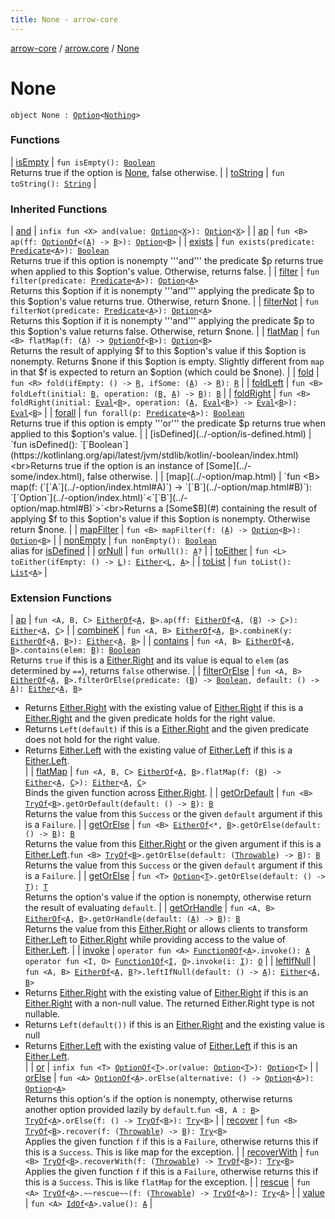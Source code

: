 ```yaml
---
title: None - arrow-core
---
```


[arrow-core](../../index.html) / [arrow.core](../index.html) / [None](./index.html)

# None

`object None : `[`Option`](../-option/index.html)`<`[`Nothing`](https://kotlinlang.org/api/latest/jvm/stdlib/kotlin/-nothing/index.html)`>`

### Functions

| [isEmpty](is-empty.html) | `fun isEmpty(): `[`Boolean`](https://kotlinlang.org/api/latest/jvm/stdlib/kotlin/-boolean/index.html)<br>Returns true if the option is [None](./index.html), false otherwise. |
| [toString](to-string.html) | `fun toString(): `[`String`](https://kotlinlang.org/api/latest/jvm/stdlib/kotlin/-string/index.html) |

### Inherited Functions

| [and](../-option/and.html) | `infix fun <X> and(value: `[`Option`](../-option/index.html)`<`[`X`](../-option/and.html#X)`>): `[`Option`](../-option/index.html)`<`[`X`](../-option/and.html#X)`>` |
| [ap](../-option/ap.html) | `fun <B> ap(ff: `[`OptionOf`](../-option-of.html)`<(`[`A`](../-option/index.html#A)`) -> `[`B`](../-option/ap.html#B)`>): `[`Option`](../-option/index.html)`<`[`B`](../-option/ap.html#B)`>` |
| [exists](../-option/exists.html) | `fun exists(predicate: `[`Predicate`](../-predicate.html)`<`[`A`](../-option/index.html#A)`>): `[`Boolean`](https://kotlinlang.org/api/latest/jvm/stdlib/kotlin/-boolean/index.html)<br>Returns true if this option is nonempty '''and''' the predicate $p returns true when applied to this $option's value. Otherwise, returns false. |
| [filter](../-option/filter.html) | `fun filter(predicate: `[`Predicate`](../-predicate.html)`<`[`A`](../-option/index.html#A)`>): `[`Option`](../-option/index.html)`<`[`A`](../-option/index.html#A)`>`<br>Returns this $option if it is nonempty '''and''' applying the predicate $p to this $option's value returns true. Otherwise, return $none. |
| [filterNot](../-option/filter-not.html) | `fun filterNot(predicate: `[`Predicate`](../-predicate.html)`<`[`A`](../-option/index.html#A)`>): `[`Option`](../-option/index.html)`<`[`A`](../-option/index.html#A)`>`<br>Returns this $option if it is nonempty '''and''' applying the predicate $p to this $option's value returns false. Otherwise, return $none. |
| [flatMap](../-option/flat-map.html) | `fun <B> flatMap(f: (`[`A`](../-option/index.html#A)`) -> `[`OptionOf`](../-option-of.html)`<`[`B`](../-option/flat-map.html#B)`>): `[`Option`](../-option/index.html)`<`[`B`](../-option/flat-map.html#B)`>`<br>Returns the result of applying $f to this $option's value if this $option is nonempty. Returns $none if this $option is empty. Slightly different from `map` in that $f is expected to return an $option (which could be $none). |
| [fold](../-option/fold.html) | `fun <R> fold(ifEmpty: () -> `[`R`](../-option/fold.html#R)`, ifSome: (`[`A`](../-option/index.html#A)`) -> `[`R`](../-option/fold.html#R)`): `[`R`](../-option/fold.html#R) |
| [foldLeft](../-option/fold-left.html) | `fun <B> foldLeft(initial: `[`B`](../-option/fold-left.html#B)`, operation: (`[`B`](../-option/fold-left.html#B)`, `[`A`](../-option/index.html#A)`) -> `[`B`](../-option/fold-left.html#B)`): `[`B`](../-option/fold-left.html#B) |
| [foldRight](../-option/fold-right.html) | `fun <B> foldRight(initial: `[`Eval`](../-eval/index.html)`<`[`B`](../-option/fold-right.html#B)`>, operation: (`[`A`](../-option/index.html#A)`, `[`Eval`](../-eval/index.html)`<`[`B`](../-option/fold-right.html#B)`>) -> `[`Eval`](../-eval/index.html)`<`[`B`](../-option/fold-right.html#B)`>): `[`Eval`](../-eval/index.html)`<`[`B`](../-option/fold-right.html#B)`>` |
| [forall](../-option/forall.html) | `fun forall(p: `[`Predicate`](../-predicate.html)`<`[`A`](../-option/index.html#A)`>): `[`Boolean`](https://kotlinlang.org/api/latest/jvm/stdlib/kotlin/-boolean/index.html)<br>Returns true if this option is empty '''or''' the predicate $p returns true when applied to this $option's value. |
| [isDefined](../-option/is-defined.html) | `fun isDefined(): `[`Boolean`](https://kotlinlang.org/api/latest/jvm/stdlib/kotlin/-boolean/index.html)<br>Returns true if the option is an instance of [Some](../-some/index.html), false otherwise. |
| [map](../-option/map.html) | `fun <B> map(f: (`[`A`](../-option/index.html#A)`) -> `[`B`](../-option/map.html#B)`): `[`Option`](../-option/index.html)`<`[`B`](../-option/map.html#B)`>`<br>Returns a [Some$B](#) containing the result of applying $f to this $option's value if this $option is nonempty. Otherwise return $none. |
| [mapFilter](../-option/map-filter.html) | `fun <B> mapFilter(f: (`[`A`](../-option/index.html#A)`) -> `[`Option`](../-option/index.html)`<`[`B`](../-option/map-filter.html#B)`>): `[`Option`](../-option/index.html)`<`[`B`](../-option/map-filter.html#B)`>` |
| [nonEmpty](../-option/non-empty.html) | `fun nonEmpty(): `[`Boolean`](https://kotlinlang.org/api/latest/jvm/stdlib/kotlin/-boolean/index.html)<br>alias for [isDefined](../-option/is-defined.html) |
| [orNull](../-option/or-null.html) | `fun orNull(): `[`A`](../-option/index.html#A)`?` |
| [toEither](../-option/to-either.html) | `fun <L> toEither(ifEmpty: () -> `[`L`](../-option/to-either.html#L)`): `[`Either`](../-either/index.html)`<`[`L`](../-option/to-either.html#L)`, `[`A`](../-option/index.html#A)`>` |
| [toList](../-option/to-list.html) | `fun toList(): `[`List`](https://kotlinlang.org/api/latest/jvm/stdlib/kotlin.collections/-list/index.html)`<`[`A`](../-option/index.html#A)`>` |

### Extension Functions

| [ap](../arrow.-kind/ap.html) | `fun <A, B, C> `[`EitherOf`](../-either-of.html)`<`[`A`](../arrow.-kind/ap.html#A)`, `[`B`](../arrow.-kind/ap.html#B)`>.ap(ff: `[`EitherOf`](../-either-of.html)`<`[`A`](../arrow.-kind/ap.html#A)`, (`[`B`](../arrow.-kind/ap.html#B)`) -> `[`C`](../arrow.-kind/ap.html#C)`>): `[`Either`](../-either/index.html)`<`[`A`](../arrow.-kind/ap.html#A)`, `[`C`](../arrow.-kind/ap.html#C)`>` |
| [combineK](../arrow.-kind/combine-k.html) | `fun <A, B> `[`EitherOf`](../-either-of.html)`<`[`A`](../arrow.-kind/combine-k.html#A)`, `[`B`](../arrow.-kind/combine-k.html#B)`>.combineK(y: `[`EitherOf`](../-either-of.html)`<`[`A`](../arrow.-kind/combine-k.html#A)`, `[`B`](../arrow.-kind/combine-k.html#B)`>): `[`Either`](../-either/index.html)`<`[`A`](../arrow.-kind/combine-k.html#A)`, `[`B`](../arrow.-kind/combine-k.html#B)`>` |
| [contains](../arrow.-kind/contains.html) | `fun <A, B> `[`EitherOf`](../-either-of.html)`<`[`A`](../arrow.-kind/contains.html#A)`, `[`B`](../arrow.-kind/contains.html#B)`>.contains(elem: `[`B`](../arrow.-kind/contains.html#B)`): `[`Boolean`](https://kotlinlang.org/api/latest/jvm/stdlib/kotlin/-boolean/index.html)<br>Returns `true` if this is a [Either.Right](../-either/-right/index.html) and its value is equal to `elem` (as determined by `==`), returns `false` otherwise. |
| [filterOrElse](../arrow.-kind/filter-or-else.html) | `fun <A, B> `[`EitherOf`](../-either-of.html)`<`[`A`](../arrow.-kind/filter-or-else.html#A)`, `[`B`](../arrow.-kind/filter-or-else.html#B)`>.filterOrElse(predicate: (`[`B`](../arrow.-kind/filter-or-else.html#B)`) -> `[`Boolean`](https://kotlinlang.org/api/latest/jvm/stdlib/kotlin/-boolean/index.html)`, default: () -> `[`A`](../arrow.-kind/filter-or-else.html#A)`): `[`Either`](../-either/index.html)`<`[`A`](../arrow.-kind/filter-or-else.html#A)`, `[`B`](../arrow.-kind/filter-or-else.html#B)`>`
* Returns [Either.Right](../-either/-right/index.html) with the existing value of [Either.Right](../-either/-right/index.html) if this is a [Either.Right](../-either/-right/index.html) and the given predicate holds for the right value.
* Returns `Left(default)` if this is a [Either.Right](../-either/-right/index.html) and the given predicate does not hold for the right value.
* Returns [Either.Left](../-either/-left/index.html) with the existing value of [Either.Left](../-either/-left/index.html) if this is a [Either.Left](../-either/-left/index.html).
<br> |
| [flatMap](../arrow.-kind/flat-map.html) | `fun <A, B, C> `[`EitherOf`](../-either-of.html)`<`[`A`](../arrow.-kind/flat-map.html#A)`, `[`B`](../arrow.-kind/flat-map.html#B)`>.flatMap(f: (`[`B`](../arrow.-kind/flat-map.html#B)`) -> `[`Either`](../-either/index.html)`<`[`A`](../arrow.-kind/flat-map.html#A)`, `[`C`](../arrow.-kind/flat-map.html#C)`>): `[`Either`](../-either/index.html)`<`[`A`](../arrow.-kind/flat-map.html#A)`, `[`C`](../arrow.-kind/flat-map.html#C)`>`<br>Binds the given function across [Either.Right](../-either/-right/index.html). |
| [getOrDefault](../arrow.-kind/get-or-default.html) | `fun <B> `[`TryOf`](../-try-of.html)`<`[`B`](../arrow.-kind/get-or-default.html#B)`>.getOrDefault(default: () -> `[`B`](../arrow.-kind/get-or-default.html#B)`): `[`B`](../arrow.-kind/get-or-default.html#B)<br>Returns the value from this `Success` or the given `default` argument if this is a `Failure`. |
| [getOrElse](../arrow.-kind/get-or-else.html) | `fun <B> `[`EitherOf`](../-either-of.html)`<*, `[`B`](../arrow.-kind/get-or-else.html#B)`>.getOrElse(default: () -> `[`B`](../arrow.-kind/get-or-else.html#B)`): `[`B`](../arrow.-kind/get-or-else.html#B)<br>Returns the value from this [Either.Right](../-either/-right/index.html) or the given argument if this is a [Either.Left](../-either/-left/index.html).`fun <B> `[`TryOf`](../-try-of.html)`<`[`B`](../arrow.-kind/get-or-else.html#B)`>.getOrElse(default: (`[`Throwable`](https://kotlinlang.org/api/latest/jvm/stdlib/kotlin/-throwable/index.html)`) -> `[`B`](../arrow.-kind/get-or-else.html#B)`): `[`B`](../arrow.-kind/get-or-else.html#B)<br>Returns the value from this `Success` or the given `default` argument if this is a `Failure`. |
| [getOrElse](../get-or-else.html) | `fun <T> `[`Option`](../-option/index.html)`<`[`T`](../get-or-else.html#T)`>.getOrElse(default: () -> `[`T`](../get-or-else.html#T)`): `[`T`](../get-or-else.html#T)<br>Returns the option's value if the option is nonempty, otherwise return the result of evaluating `default`. |
| [getOrHandle](../arrow.-kind/get-or-handle.html) | `fun <A, B> `[`EitherOf`](../-either-of.html)`<`[`A`](../arrow.-kind/get-or-handle.html#A)`, `[`B`](../arrow.-kind/get-or-handle.html#B)`>.getOrHandle(default: (`[`A`](../arrow.-kind/get-or-handle.html#A)`) -> `[`B`](../arrow.-kind/get-or-handle.html#B)`): `[`B`](../arrow.-kind/get-or-handle.html#B)<br>Returns the value from this [Either.Right](../-either/-right/index.html) or allows clients to transform [Either.Left](../-either/-left/index.html) to [Either.Right](../-either/-right/index.html) while providing access to the value of [Either.Left](../-either/-left/index.html). |
| [invoke](../arrow.-kind/invoke.html) | `operator fun <A> `[`Function0Of`](../-function0-of.html)`<`[`A`](../arrow.-kind/invoke.html#A)`>.invoke(): `[`A`](../arrow.-kind/invoke.html#A)<br>`operator fun <I, O> `[`Function1Of`](../-function1-of.html)`<`[`I`](../arrow.-kind/invoke.html#I)`, `[`O`](../arrow.-kind/invoke.html#O)`>.invoke(i: `[`I`](../arrow.-kind/invoke.html#I)`): `[`O`](../arrow.-kind/invoke.html#O) |
| [leftIfNull](../arrow.-kind/left-if-null.html) | `fun <A, B> `[`EitherOf`](../-either-of.html)`<`[`A`](../arrow.-kind/left-if-null.html#A)`, `[`B`](../arrow.-kind/left-if-null.html#B)`?>.leftIfNull(default: () -> `[`A`](../arrow.-kind/left-if-null.html#A)`): `[`Either`](../-either/index.html)`<`[`A`](../arrow.-kind/left-if-null.html#A)`, `[`B`](../arrow.-kind/left-if-null.html#B)`>`
* Returns [Either.Right](../-either/-right/index.html) with the existing value of [Either.Right](../-either/-right/index.html) if this is an [Either.Right](../-either/-right/index.html) with a non-null value. The returned Either.Right type is not nullable.
* Returns `Left(default())` if this is an [Either.Right](../-either/-right/index.html) and the existing value is null
* Returns [Either.Left](../-either/-left/index.html) with the existing value of [Either.Left](../-either/-left/index.html) if this is an [Either.Left](../-either/-left/index.html).
<br> |
| [or](../arrow.-kind/or.html) | `infix fun <T> `[`OptionOf`](../-option-of.html)`<`[`T`](../arrow.-kind/or.html#T)`>.or(value: `[`Option`](../-option/index.html)`<`[`T`](../arrow.-kind/or.html#T)`>): `[`Option`](../-option/index.html)`<`[`T`](../arrow.-kind/or.html#T)`>` |
| [orElse](../arrow.-kind/or-else.html) | `fun <A> `[`OptionOf`](../-option-of.html)`<`[`A`](../arrow.-kind/or-else.html#A)`>.orElse(alternative: () -> `[`Option`](../-option/index.html)`<`[`A`](../arrow.-kind/or-else.html#A)`>): `[`Option`](../-option/index.html)`<`[`A`](../arrow.-kind/or-else.html#A)`>`<br>Returns this option's if the option is nonempty, otherwise returns another option provided lazily by `default`.`fun <B, A : `[`B`](../arrow.-kind/or-else.html#B)`> `[`TryOf`](../-try-of.html)`<`[`A`](../arrow.-kind/or-else.html#A)`>.orElse(f: () -> `[`TryOf`](../-try-of.html)`<`[`B`](../arrow.-kind/or-else.html#B)`>): `[`Try`](../-try/index.html)`<`[`B`](../arrow.-kind/or-else.html#B)`>` |
| [recover](../arrow.-kind/recover.html) | `fun <B> `[`TryOf`](../-try-of.html)`<`[`B`](../arrow.-kind/recover.html#B)`>.recover(f: (`[`Throwable`](https://kotlinlang.org/api/latest/jvm/stdlib/kotlin/-throwable/index.html)`) -> `[`B`](../arrow.-kind/recover.html#B)`): `[`Try`](../-try/index.html)`<`[`B`](../arrow.-kind/recover.html#B)`>`<br>Applies the given function `f` if this is a `Failure`, otherwise returns this if this is a `Success`. This is like map for the exception. |
| [recoverWith](../arrow.-kind/recover-with.html) | `fun <B> `[`TryOf`](../-try-of.html)`<`[`B`](../arrow.-kind/recover-with.html#B)`>.recoverWith(f: (`[`Throwable`](https://kotlinlang.org/api/latest/jvm/stdlib/kotlin/-throwable/index.html)`) -> `[`TryOf`](../-try-of.html)`<`[`B`](../arrow.-kind/recover-with.html#B)`>): `[`Try`](../-try/index.html)`<`[`B`](../arrow.-kind/recover-with.html#B)`>`<br>Applies the given function `f` if this is a `Failure`, otherwise returns this if this is a `Success`. This is like `flatMap` for the exception. |
| [rescue](../arrow.-kind/rescue.html) | `fun <A> `[`TryOf`](../-try-of.html)`<`[`A`](../arrow.-kind/rescue.html#A)`>.~~rescue~~(f: (`[`Throwable`](https://kotlinlang.org/api/latest/jvm/stdlib/kotlin/-throwable/index.html)`) -> `[`TryOf`](../-try-of.html)`<`[`A`](../arrow.-kind/rescue.html#A)`>): `[`Try`](../-try/index.html)`<`[`A`](../arrow.-kind/rescue.html#A)`>` |
| [value](../arrow.-kind/value.html) | `fun <A> `[`IdOf`](../-id-of.html)`<`[`A`](../arrow.-kind/value.html#A)`>.value(): `[`A`](../arrow.-kind/value.html#A) |

